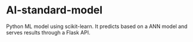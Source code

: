 # AI-standard-model
Python ML model using scikit-learn. It predicts based on a ANN model and serves results through a Flask API. 
